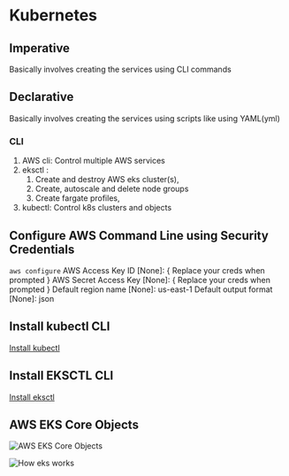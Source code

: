 # Kubernetes

## Imperative

Basically involves creating the services using CLI commands

## Declarative

Basically involves creating the services using scripts like using YAML(yml)  

### CLI

1. AWS cli: Control multiple AWS services
2. eksctl :
   1. Create and destroy AWS eks cluster(s),
   2. Create, autoscale and delete node groups
   3. Create fargate profiles,
3. kubectl: Control k8s clusters and objects

## Configure AWS Command Line using Security Credentials

```aws configure```
AWS Access Key ID [None]: { Replace your creds when prompted }
AWS Secret Access Key [None]: { Replace your creds when prompted }
Default region name [None]: us-east-1
Default output format [None]: json

## Install kubectl CLI

[Install kubectl](https://docs.aws.amazon.com/eks/latest/userguide/install-kubectl.html)

## Install EKSCTL CLI

[Install eksctl](https://docs.aws.amazon.com/eks/latest/userguide/eksctl.html)

## AWS EKS Core Objects

![AWS EKS Core Objects](./assets/AWS_eks_core_objects.png)

![How eks works](./assets/how_eks_works.png)

